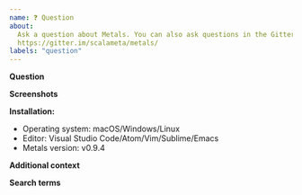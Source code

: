 ```yaml
---
name: ❓ Question
about:
  Ask a question about Metals. You can also ask questions in the Gitter channel
  https://gitter.im/scalameta/metals/
labels: "question"
---
```


**Question**

<!-- Your question -->

**Screenshots**

<!-- If applicable, add screenshots to help explain your problem. -->

**Installation:**

- Operating system: macOS/Windows/Linux
- Editor: Visual Studio Code/Atom/Vim/Sublime/Emacs
- Metals version: v0.9.4

**Additional context**

<!-- Add any other context about the problem here. -->

**Search terms**

<!-- Help other people discover your question by writing words they might search for. -->
